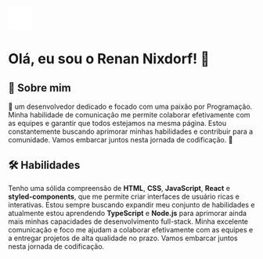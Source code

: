 <img src="/img/assets/cpu.svg">
  
# Olá, eu sou o Renan Nixdorf! 👋

## 🚀 Sobre mim
👋 um desenvolvedor dedicado e focado com uma paixão por Programação. Minha habilidade de comunicação me permite colaborar efetivamente com as equipes e garantir que todos estejamos na mesma página. Estou constantemente buscando aprimorar minhas habilidades e contribuir para a comunidade. Vamos embarcar juntos nesta jornada de codificação. 🚀



## 🛠 Habilidades
Tenho uma sólida compreensão de **HTML**, **CSS**, **JavaScript**, **React** e **styled-components**, que me permite criar interfaces de usuário ricas e interativas. Estou sempre buscando expandir meu conjunto de habilidades e atualmente estou aprendendo **TypeScript** e **Node.js** para aprimorar ainda mais minhas capacidades de desenvolvimento full-stack. Minha excelente comunicação e foco me ajudam a colaborar efetivamente com as equipes e a entregar projetos de alta qualidade no prazo. Vamos embarcar juntos nesta jornada de codificação.

